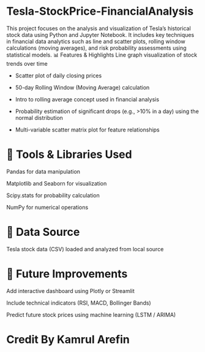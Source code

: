 # Tesla-StockPrice-FinancialAnalysis
This project focuses on the analysis and visualization of Tesla’s historical stock data using Python and Jupyter Notebook. It includes key techniques in financial data analytics such as line and scatter plots, rolling window calculations (moving averages), and risk probability assessments using statistical models.
📊 Features & Highlights
Line graph visualization of stock trends over time

- Scatter plot of daily closing prices

- 50-day Rolling Window (Moving Average) calculation

- Intro to rolling average concept used in financial analysis

- Probability estimation of significant drops (e.g., >10% in a day) using the normal distribution

- Multi-variable scatter matrix plot for feature relationships

# 🧠 Tools & Libraries Used
Pandas for data manipulation

Matplotlib and Seaborn for visualization

Scipy.stats for probability calculation

NumPy for numerical operations

# 📁 Data Source
Tesla stock data (CSV) loaded and analyzed from local source

# 📌 Future Improvements
Add interactive dashboard using Plotly or Streamlit

Include technical indicators (RSI, MACD, Bollinger Bands)

Predict future stock prices using machine learning (LSTM / ARIMA)

# Credit By Kamrul Arefin

